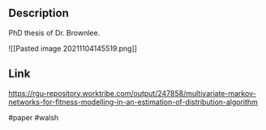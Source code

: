 ## Description
PhD thesis of Dr. Brownlee.

![[Pasted image 20211104145519.png]]

## Link
https://rgu-repository.worktribe.com/output/247858/multivariate-markov-networks-for-fitness-modelling-in-an-estimation-of-distribution-algorithm

#paper #walsh 